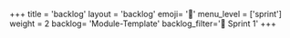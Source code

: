 +++
title = 'backlog'
layout = 'backlog'
emoji= '🥞'
menu_level = ['sprint']
weight = 2
backlog= 'Module-Template'
backlog_filter='📅 Sprint 1'
+++

